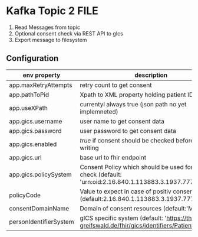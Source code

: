 # Kafka Topic 2 FILE

1. Read Messages from topic
2. Optional consent check via REST API to gIcs
3. Export message to filesystem 

## Configuration

| env property           | description                                                                                                    |
|------------------------|----------------------------------------------------------------------------------------------------------------|
| app.maxRetryAttempts   | retry count to get consent                                                                                     |
| app.pathToPid          | Xpath to XML property holding patient ID                                                                       |
| app.useXPath           | currentyl always true (json path no yet implemneted)                                                           |
| app.gics.username      | user name to get consent data                                                                                  |
| app.gics.password      | user password to get consent data                                                                              |
| app.gics.enabled       | *true* if consent should be checked before file writing                                                        |
| app.gics.url           | base url to fhir endpoint                                                                                      |
| app.gics.policySystem  | Consent Policy which should be used for consent check (default: 'urn:oid:2.16.840.1.113883.3.1937.777.24.5.3') |
| policyCode             | Value to expect in case of positiv consent (default:2.16.840.1.113883.3.1937.777.24.5.3.6)                     |
| consentDomainName      | Domain of consent resources (default:'MII')                                                                    | 
| personIdentifierSystem | gICS specific system (default: 'https://ths-greifswald.de/fhir/gics/identifiers/Patienten-ID')                 | 